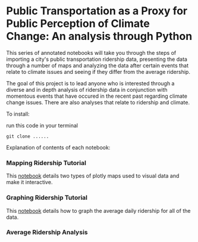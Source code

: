 # Public Transportation as a Proxy for Public Perception of Climate Change: An analysis through Python

This series of annotated notebooks will take you through the steps of importing a city's public transportation ridership data, presenting the data through a number of maps and analyzing the data after certain events that relate to climate issues and seeing if they differ from the average ridership.

The goal of this project is to lead anyone who is interested through a diverse and in depth analysis of ridership data in conjunction with momentous events that have occured in the recent past regarding climate change issues. There are also analyses that relate to ridership and climate.



To install:

run this code in your terminal

```git clone ...... ```

Explanation of contents of each notebook:

### Mapping Ridership Tutorial

This [notebook](http://nbviewer.jupyter.org/github/chloehacker/public-transportation-ridership-and-climate-data/blob/master/notebooks/Mapping%20Ridership%20tutorial.ipynb) details two types of plotly maps used to visual data and make it interactive.

### Graphing Ridership Tutorial

This [notebook](https://nbviewer.jupyter.org/github/chloehacker/public-transportation-ridership-and-climate-data/blob/master/notebooks/Graphing%20ridership%20tutorial.ipynb) details how to graph the average daily ridership for all of the data.

### Average Ridership Analysis


